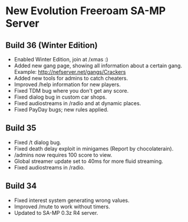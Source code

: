 New Evolution Freeroam SA-MP Server
===================================

Build 36 (Winter Edition)
--------
- Enabled Winter Edition, join at /xmas :)
- Added new gang page, showing all information about a certain gang. Example: http://nefserver.net/gangs/Crackers
- Added new tools for admins to catch cheaters.
- Improved /help information for new players.
- Fixed TDM bug where you don't get any score.
- Fixed dialog bug in custom car shops.
- Fixed audiostreams in /radio and at dynamic places.
- Fixed PayDay bugs; new rules applied.

Build 35
--------
- Fixed /t dialog bug.
- Fixed death delay exploit in minigames (Report by chocolaterain).
- /admins now requires 100 score to view.
- Global streamer update set to 40ms for more fluid streaming.
- Fixed audiostreams in /radio.

Build 34
--------
- Fixed interest system generating wrong values.
- Improved /mute to work without timers.
- Updated to SA-MP 0.3z R4 server.